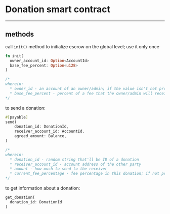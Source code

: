 # Donation smart contract

---
## methods

call `init()` method to initialize escrow on the global level; use it only once

```rust
fn init(
  owner_account_id: Option<AccountId>
  base_fee_percent: Option<u128>
)

/*
wherein:
  * owner_id - an account of an owner/admin; if the value isn't not provided, the caller will become the one.
  * base_fee_percent - percent of a fee that the owner/admin will receive off each deal
*/
```

to send a donation:

```rust
#[payable]
send(
    donation_id: DonationId,
    receiver_account_id: AccountId,
    agreed_amount: Balance,
)

/*
wherein:
  * donation_id - random string that'll be ID of a donation
  * receiver_account_id - account address of the other party
  * amount - how much to send to the receiver
  * current_fee_percentage - fee percentage in this donation; if not provided, the base_fee_percentage will get used instead
*/
```

to get information about a donation:
```rust
get_donation(
  donation_id: DonationId
)
```